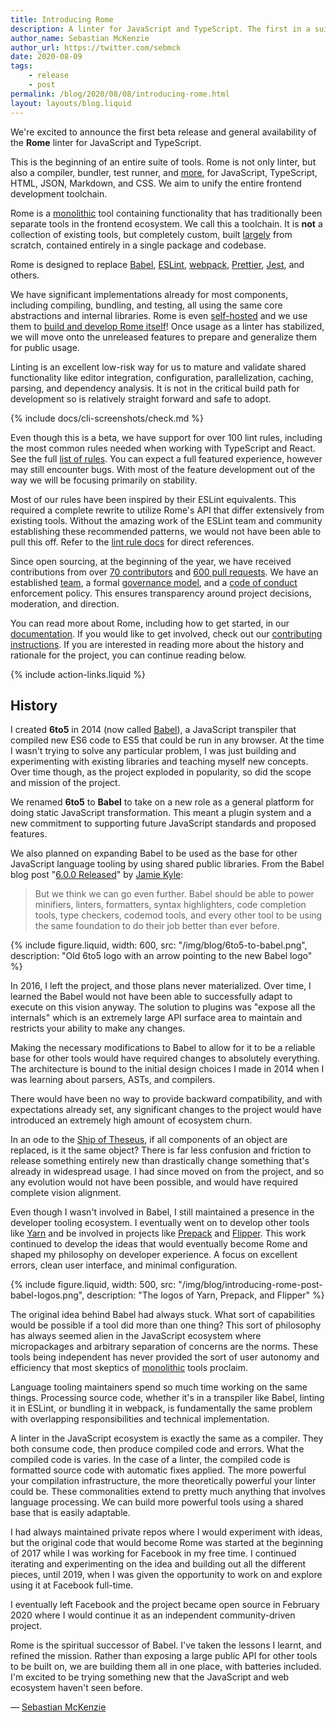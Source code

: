 ```yaml
---
title: Introducing Rome
description: A linter for JavaScript and TypeScript. The first in a suite of tools for bundling, compiling, testing, and more, for frontend languages.
author_name: Sebastian McKenzie
author_url: https://twitter.com/sebmck
date: 2020-08-09
tags:
	- release
	- post
permalink: /blog/2020/08/08/introducing-rome.html
layout: layouts/blog.liquid
---
```


We're excited to announce the first beta release and general availability of the **Rome** linter for JavaScript and TypeScript.

This is the beginning of an entire suite of tools. Rome is not only linter, but also a compiler, bundler, test runner, and [more](/#development-status), for JavaScript, TypeScript, HTML, JSON, Markdown, and CSS. We aim to unify the entire frontend development toolchain.

Rome is a [monolithic](https://en.wikipedia.org/wiki/Monolithic_application) tool containing functionality that has traditionally been separate tools in the frontend ecosystem. We call this a toolchain. It is **not** a collection of existing tools, but completely custom, built [largely](/credits) from scratch, contained entirely in a single package and codebase.

Rome is designed to replace [Babel](https://babeljs.io/), [ESLint](https://eslint.org/), [webpack](https://webpack.js.org/), [Prettier](https://prettier.io/), [Jest](https://jestjs.io/), and others.

We have significant implementations already for most components, including compiling, bundling, and testing, all using the same core abstractions and internal libraries. Rome is even [self-hosted](https://en.wikipedia.org/wiki/Self-hosting_(compilers)) and we use them to [build and develop Rome itself](https://github.com/rome/tools/blob/main/CONTRIBUTING.md)! Once usage as a linter has stabilized, we will move onto the unreleased features to prepare and generalize them for public usage.

<!-- DESCRIPTION_END -->

Linting is an excellent low-risk way for us to mature and validate shared functionality like editor integration, configuration, parallelization, caching, parsing, and dependency analysis. It is not in the critical build path for development so is relatively straight forward and safe to adopt.

{% include docs/cli-screenshots/check.md %}

Even though this is a beta, we have support for over 100 lint rules, including the most common rules needed when working with TypeScript and React. See the full [list of rules](/docs/lint/rules). You can expect a full featured experience, however may still encounter bugs. With most of the feature development out of the way we will be focusing primarily on stability.

Most of our rules have been inspired by their ESLint equivalents. This required a complete rewrite to utilize Rome's API that differ extensively from existing tools. Without the amazing work of the ESLint team and community establishing these recommended patterns, we would not have been able to pull this off. Refer to the [lint rule docs](/docs/lint/rules) for direct references.

Since open sourcing, at the beginning of the year, we have received contributions from over [70 contributors](https://github.com/rome/tools/graphs/contributors) and [600 pull requests](https://github.com/rome/tools/pulls?q=is%3Apr+is%3Amerged). We have an established [team](/credits#team), a formal [governance model](https://github.com/rome/tools/blob/main/GOVERNANCE.md), and a [code of conduct](https://github.com/rome/tools/blob/main/CODE_OF_CONDUCT.md) enforcement policy. This ensures transparency around project decisions, moderation, and direction.

You can read more about Rome, including how to get started, in our [documentation](/). If you would like to get involved, check out our [contributing instructions](https://github.com/rome/tools/blob/main/CONTRIBUTING.md). If you are interested in reading more about the history and rationale for the project, you can continue reading below.

{% include action-links.liquid %}

## History

I created **6to5** in 2014 (now called [Babel](https://babeljs.io/)), a JavaScript transpiler that compiled new ES6 code to ES5 that could be run in any browser. At the time I wasn't trying to solve any particular problem, I was just building and experimenting with existing libraries and teaching myself new concepts. Over time though, as the project exploded in popularity, so did the scope and mission of the project.

We renamed **6to5** to **Babel** to take on a new role as a general platform for doing static JavaScript transformation. This meant a plugin system and a new commitment to supporting future JavaScript standards and proposed features.

We also planned on expanding Babel to be used as the base for other JavaScript language tooling by using shared public libraries. From the Babel blog post "[6.0.0 Released](https://babeljs.io/blog/2015/10/29/6.0.0)" by [Jamie Kyle](https://twitter.com/buildsghost):

> But we think we can go even further. Babel should be able to power minifiers, linters, formatters, syntax highlighters, code completion tools, type checkers, codemod tools, and every other tool to be using the same foundation to do their job better than ever before.

{% include figure.liquid, width: 600, src: "/img/blog/6to5-to-babel.png", description: "Old 6to5 logo with an arrow pointing to the new Babel logo" %}

In 2016, I left the project, and those plans never materialized. Over time, I learned the Babel would not have been able to successfully adapt to execute on this vision anyway. The solution to plugins was "expose all the internals" which is an extremely large API surface area to maintain and restricts your ability to make any changes.

Making the necessary modifications to Babel to allow for it to be a reliable base for other tools would have required changes to absolutely everything. The architecture is bound to the initial design choices I made in 2014 when I was learning about parsers, ASTs, and compilers.

There would have been no way to provide backward compatibility, and with expectations already set, any significant changes to the project would have introduced an extremely high amount of ecosystem churn.

In an ode to the [Ship of Theseus](https://en.wikipedia.org/wiki/Ship_of_Theseus), if all components of an object are replaced, is it the same object? There is far less confusion and friction to release something entirely new than drastically change something that's already in widespread usage. I had since moved on from the project, and so any evolution would not have been possible, and would have required complete vision alignment.

Even though I wasn't involved in Babel, I still maintained a presence in the developer tooling ecosystem. I eventually went on to develop other tools like [Yarn](https://yarnpkg.com/) and be involved in projects like [Prepack](https://prepack.io/) and [Flipper](https://fbflipper.com/). This work continued to develop the ideas that would eventually become Rome and shaped my philosophy on developer experience. A focus on excellent errors, clean user interface, and minimal configuration.

{% include figure.liquid, width: 500, src: "/img/blog/introducing-rome-post-babel-logos.png", description: "The logos of Yarn, Prepack, and Flipper" %}

The original idea behind Babel had always stuck. What sort of capabilities would be possible if a tool did more than one thing? This sort of philosophy has always seemed alien in the JavaScript ecosystem where micropackages and arbitrary separation of concerns are the norms. These tools being independent has never provided the sort of user autonomy and efficiency that most skeptics of [monolithic](https://en.wikipedia.org/wiki/Monolithic_application) tools proclaim.

Language tooling maintainers spend so much time working on the same things. Processing source code, whether it's in a transpiler like Babel, linting it in ESLint, or bundling it in webpack, is fundamentally the same problem with overlapping responsibilities and technical implementation.

A linter in the JavaScript ecosystem is exactly the same as a compiler. They both consume code, then produce compiled code and errors. What the compiled code is varies. In the case of a linter, the compiled code is formatted source code with automatic fixes applied. The more powerful your compilation infrastructure, the more theoretically powerful your linter could be. These commonalities extend to pretty much anything that involves language processing. We can build more powerful tools using a shared base that is easily adaptable.

I had always maintained private repos where I would experiment with ideas, but the original code that would become Rome was started at the beginning of 2017 while I was working for Facebook in my free time. I continued iterating and experimenting on the idea and building out all the different pieces, until 2019, when I was given the opportunity to work on and explore using it at Facebook full-time.

I eventually left Facebook and the project became open source in February 2020 where I would continue it as an independent community-driven project.

Rome is the spiritual successor of Babel. I've taken the lessons I learnt, and refined the mission. Rather than exposing a large public API for other tools to be built on, we are building them all in one place, with batteries included. I'm excited to be trying something new that the JavaScript and web ecosystem haven't seen before.

&mdash; [Sebastian McKenzie](https://twitter.com/sebmck)
